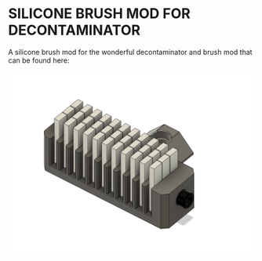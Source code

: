 # SILICONE BRUSH MOD FOR DECONTAMINATOR

A silicone brush mod for the wonderful decontaminator and brush mod that can be found here: 

<img src="./Images/brush iso.png" width=600>
